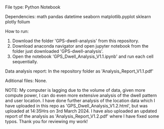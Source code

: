 File type: 
Python Notebook

Dependencies:
math
pandas
datetime
seaborn
matplotlib.pyplot
sklearn
plotly
folium

How to run:
1) Download the folder 'GPS-dwell-analysis' from this repository.
2) Download anaconda navigator and open jupyter notebook from the folder just downloaded 'GPS-dwell-analysis'.
3) Open the notebook 'GPS_Dwell_Analysis_V1.1.ipynb' and run each cell sequentially.

Data analysis report:
In the repository folder as 'Analysis_Report_V1.1.pdf'

Aditional files:
None.

NOTE:
My computer is lagging due to the volume of data, given more compute power, I can do even more extensive analysis of the dwell pattern and user location.
I have done further analysis of the location data which I have uploaded in this repo as 'GPS_Dwell_Analysis_V1.2.html', but was uploaded at 14:35Hrs on 3rd March 2024.
I have also uploaded an updated report of the analysis as 'Analysis_Report_V1.2.pdf' where I have fixed some typos.
Thank you for reviewing my work!
